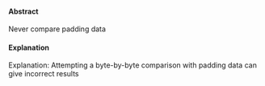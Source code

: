 #### Abstract
Never compare padding data

#### Explanation
Explanation: Attempting a byte-by-byte comparison with padding data can give incorrect results
